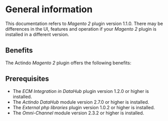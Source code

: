 # General information

[comment]: <> (add general information)

This documentation refers to *Magento 2* plugin version 1.1.0. There may be differences in the UI, features and operation if your *Magento 2* plugin is installed in a different version.


## Benefits

The Actindo *Magento 2* plugin offers the following benefits:

[comment]: <> (add benefits)


## Prerequisites

- The *ECM Integration in DataHub* plugin version 1.2.0 or higher is installed.
- The *Actindo DataHub* module version 2.7.0 or higher is installed.
- The *External php libraries* plugin version 1.0.2 or higher is installed.
- The *Omni-Channel* module version 2.3.2 or higher is installed.
